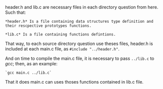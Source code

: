header.h and lib.c are necessary files in each directory question from here.
Such that:

    *header.h* Is a file containing data structures type definition and their rescpective prototypes functions.

    *lib.c* Is a file containing functions defintions.

That way, to each source directory question use theses files, header.h is included at each main.c file, as `#include "../header.h"`.

And on time to compile the main.c file, it is necessary to pass `../lib.c` to *gcc*; then, as an example:

    `gcc main.c ../lib.c`

That it does main.c can uses thoses functions contained in lib.c file.  